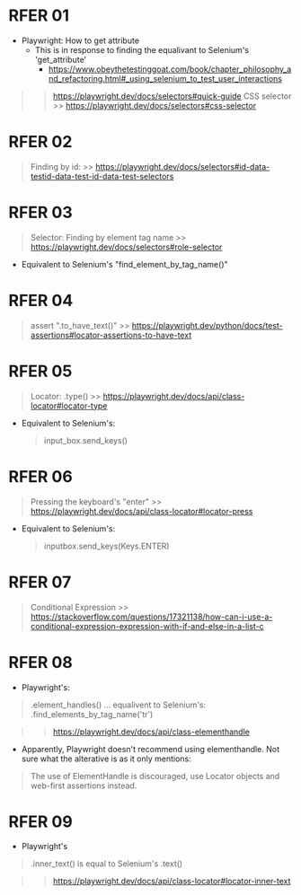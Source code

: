 # RFER 01
- Playwright: How to get attribute
    - This is in response to finding the equalivant to Selenium's 'get_attribute'
        - https://www.obeythetestinggoat.com/book/chapter_philosophy_and_refactoring.html#_using_selenium_to_test_user_interactions

>> https://playwright.dev/docs/selectors#quick-guide
> CSS selector
    >> https://playwright.dev/docs/selectors#css-selector

# RFER 02
> Finding by id:
    >> https://playwright.dev/docs/selectors#id-data-testid-data-test-id-data-test-selectors

# RFER 03
> Selector: Finding by element tag name
    >> https://playwright.dev/docs/selectors#role-selector
- Equivalent to Selenium's "find_element_by_tag_name()"

# RFER 04
> assert ".to_have_text()"
    >> https://playwright.dev/python/docs/test-assertions#locator-assertions-to-have-text

# RFER 05
> Locator: .type()
    >> https://playwright.dev/docs/api/class-locator#locator-type

- Equivalent to Selenium's: 
    > input_box.send_keys()

# RFER 06
> Pressing the keyboard's "enter"
    >> https://playwright.dev/docs/api/class-locator#locator-press

- Equivalent to Selenium's:
    > inputbox.send_keys(Keys.ENTER)  

# RFER 07
> Conditional Expression
    >> https://stackoverflow.com/questions/17321138/how-can-i-use-a-conditional-expression-expression-with-if-and-else-in-a-list-c

# RFER 08
- Playwright's:
> .element_handles() 
... equalivent to Selenium's:
> .find_elements_by_tag_name('tr')

>> https://playwright.dev/docs/api/class-elementhandle

- Apparently, Playwright doesn't recommend using elementhandle. Not sure what the alterative is as it only mentions:
> The use of ElementHandle is discouraged, use Locator objects and web-first assertions instead.


# RFER 09

- Playwright's
> .inner_text()
is equal to Selenium's
> .text()

>> https://playwright.dev/docs/api/class-locator#locator-inner-text
